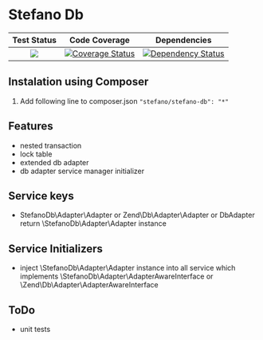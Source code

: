 Stefano Db
===================

| Test Status | Code Coverage | Dependencies |
| :---: | :---: | :---: |
| <a href="https://travis-ci.org/bartko-s/stefano-db"><img src="https://secure.travis-ci.org/bartko-s/stefano-db.png?branch=master" /></a> | <a href='https://coveralls.io/r/bartko-s/stefano-db?branch=master'><img src='https://coveralls.io/repos/bartko-s/stefano-db/badge.png?branch=master' alt='Coverage Status' /></a> | <a href='https://www.versioneye.com/user/projects/51bc294809732f0002004f51'><img src='https://www.versioneye.com/user/projects/51bc294809732f0002004f51/badge.png' alt="Dependency Status" /></a> |

Instalation using Composer
--------------------------
1. Add following line to composer.json  ``` "stefano/stefano-db": "*" ```

Features
------------
- nested transaction
- lock table
- extended db adapter
- db adapter service manager initializer

Service keys
------------
- StefanoDb\Adapter\Adapter or Zend\Db\Adapter\Adapter or DbAdapter return \StefanoDb\Adapter\Adapter instance

Service Initializers
--------------------
- inject \StefanoDb\Adapter\Adapter instance into all service which implements \StefanoDb\Adapter\AdapterAwareInterface or \Zend\Db\Adapter\AdapterAwareInterface

ToDo
-------
- unit tests